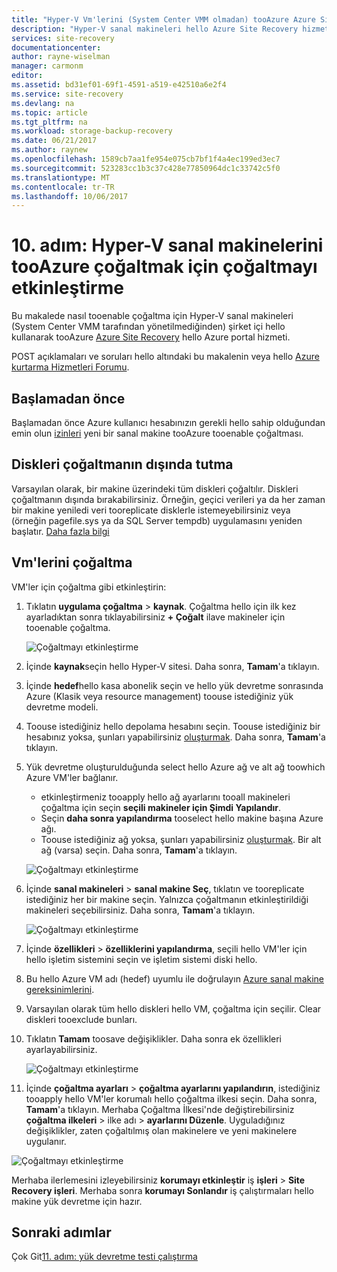 ```yaml
---
title: "Hyper-V Vm'lerini (System Center VMM olmadan) tooAzure Azure Site Recovery ile çoğaltmak için aaaEnable çoğaltma | Microsoft Docs"
description: "Hyper-V sanal makineleri hello Azure Site Recovery hizmetini kullanarak için tooenable çoğaltma tooAzure gereken hello adımları özetler"
services: site-recovery
documentationcenter: 
author: rayne-wiselman
manager: carmonm
editor: 
ms.assetid: bd31ef01-69f1-4591-a519-e42510a6e2f4
ms.service: site-recovery
ms.devlang: na
ms.topic: article
ms.tgt_pltfrm: na
ms.workload: storage-backup-recovery
ms.date: 06/21/2017
ms.author: raynew
ms.openlocfilehash: 1589cb7aa1fe954e075cb7bf1f4a4ec199ed3ec7
ms.sourcegitcommit: 523283cc1b3c37c428e77850964dc1c33742c5f0
ms.translationtype: MT
ms.contentlocale: tr-TR
ms.lasthandoff: 10/06/2017
---
```

# <a name="step-10-enable-replication-for-hyper-v-vms-replicating-tooazure"></a>10. adım: Hyper-V sanal makinelerini tooAzure çoğaltmak için çoğaltmayı etkinleştirme


Bu makalede nasıl tooenable çoğaltma için Hyper-V sanal makineleri (System Center VMM tarafından yönetilmediğinden) şirket içi hello kullanarak tooAzure [Azure Site Recovery](site-recovery-overview.md) hello Azure portal hizmeti.

POST açıklamaları ve soruları hello altındaki bu makalenin veya hello [Azure kurtarma Hizmetleri Forumu](https://social.msdn.microsoft.com/forums/azure/home?forum=hypervrecovmgr).




## <a name="before-you-start"></a>Başlamadan önce

Başlamadan önce Azure kullanıcı hesabınızın gerekli hello sahip olduğundan emin olun [izinleri](site-recovery-role-based-linked-access-control.md#permissions-required-to-enable-replication-for-new-virtual-machines) yeni bir sanal makine tooAzure tooenable çoğaltması.

## <a name="exclude-disks-from-replication"></a>Diskleri çoğaltmanın dışında tutma

Varsayılan olarak, bir makine üzerindeki tüm diskleri çoğaltılır. Diskleri çoğaltmanın dışında bırakabilirsiniz. Örneğin, geçici verileri ya da her zaman bir makine yeniledi veri tooreplicate disklerle istemeyebilirsiniz veya (örneğin pagefile.sys ya da SQL Server tempdb) uygulamasını yeniden başlatır. [Daha fazla bilgi](site-recovery-exclude-disk.md)


## <a name="replicate-vms"></a>Vm'lerini çoğaltma

VM'ler için çoğaltma gibi etkinleştirin:          

1. Tıklatın **uygulama çoğaltma** > **kaynak**. Çoğaltma hello için ilk kez ayarladıktan sonra tıklayabilirsiniz **+ Çoğalt** ilave makineler için tooenable çoğaltma.

    ![Çoğaltmayı etkinleştirme](./media/hyper-v-site-walkthrough-enable-replication/enable-replication.png)
2. İçinde **kaynak**seçin hello Hyper-V sitesi. Daha sonra, **Tamam**'a tıklayın.
3. İçinde **hedef**hello kasa abonelik seçin ve hello yük devretme sonrasında Azure (Klasik veya resource management) toouse istediğiniz yük devretme modeli.
4. Toouse istediğiniz hello depolama hesabını seçin. Toouse istediğiniz bir hesabınız yoksa, şunları yapabilirsiniz [oluşturmak](#set-up-an-azure-storage-account). Daha sonra, **Tamam**'a tıklayın.
5. Yük devretme oluşturulduğunda select hello Azure ağ ve alt ağ toowhich Azure VM'ler bağlanır.

    - etkinleştirmeniz tooapply hello ağ ayarlarını tooall makineleri çoğaltma için seçin **seçili makineler için Şimdi Yapılandır**.
    - Seçin **daha sonra yapılandırma** tooselect hello makine başına Azure ağı.
    - Toouse istediğiniz ağ yoksa, şunları yapabilirsiniz [oluşturmak](#set-up-an-azure-network). Bir alt ağ (varsa) seçin. Daha sonra, **Tamam**'a tıklayın.

   ![Çoğaltmayı etkinleştirme](./media/hyper-v-site-walkthrough-enable-replication/enable-replication11.png)

6. İçinde **sanal makineleri** > **sanal makine Seç**, tıklatın ve tooreplicate istediğiniz her bir makine seçin. Yalnızca çoğaltmanın etkinleştirildiği makineleri seçebilirsiniz. Daha sonra, **Tamam**'a tıklayın.

    ![Çoğaltmayı etkinleştirme](./media/hyper-v-site-walkthrough-enable-replication/enable-replication5-for-exclude-disk.png)

7. İçinde **özellikleri** > **özelliklerini yapılandırma**, seçili hello VM'ler için hello işletim sistemini seçin ve işletim sistemi diski hello.
8. Bu hello Azure VM adı (hedef) uyumlu ile doğrulayın [Azure sanal makine gereksinimlerini](site-recovery-support-matrix-to-azure.md#failed-over-azure-vm-requirements).
9. Varsayılan olarak tüm hello diskleri hello VM, çoğaltma için seçilir. Clear diskleri tooexclude bunları.
10. Tıklatın **Tamam** toosave değişiklikler. Daha sonra ek özellikleri ayarlayabilirsiniz.

    ![Çoğaltmayı etkinleştirme](./media/hyper-v-site-walkthrough-enable-replication/enable-replication6-with-exclude-disk.png)

11. İçinde **çoğaltma ayarları** > **çoğaltma ayarlarını yapılandırın**, istediğiniz tooapply hello VM'ler korumalı hello çoğaltma ilkesi seçin. Daha sonra, **Tamam**'a tıklayın. Merhaba Çoğaltma İlkesi'nde değiştirebilirsiniz **çoğaltma ilkeleri** > ilke adı > **ayarlarını Düzenle**. Uyguladığınız değişiklikler, zaten çoğaltılmış olan makinelere ve yeni makinelere uygulanır.


   ![Çoğaltmayı etkinleştirme](./media/hyper-v-site-walkthrough-enable-replication/enable-replication7.png)

Merhaba ilerlemesini izleyebilirsiniz **korumayı etkinleştir** iş **işleri** > **Site Recovery işleri**. Merhaba sonra **korumayı Sonlandır** iş çalıştırmaları hello makine yük devretme için hazır.


## <a name="next-steps"></a>Sonraki adımlar


Çok Git[11. adım: yük devretme testi çalıştırma](hyper-v-site-walkthrough-test-failover.md)
